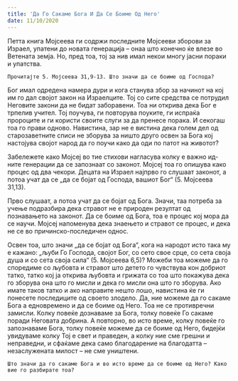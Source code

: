 ```yaml
---
title: 'Да Го Сакаме Бога И Да Се Боиме Од Него'
date: 11/10/2020
---
```


Петта книга Мојсеева ги содржи последните Мојсееви зборови за Израел, упатени до новата генерација – онаа што конечно ќе влезе во Ветената земја. Но, пред тоа, тој за нив имал некои многу јасни пораки и упатства.

`Прочитајте 5. Мојсеева 31,9-13. Што значи да се боиме од Господа?`

Бог имал одредена намера дури и кога станува збор за начинот на кој им го дал својот закон на Израелците. Тој со сите средства се потрудил Неговите закони да не бидат заборавени. Тоа ни открива дека Бог е трпелив учител. Тој поучува, ги повторува поуките, ги испраќа пророците и ги користи своите слуги за да пренесе порака. И секогаш тоа го прави одново. Навистина, зар не е вистина дека голем дел од старозаветните списи не зборува за ништо друго освен за Бога кој настојува својот народ да го поучи како да оди по патот на животот?

Забележете како Мојсеј во тие стихови нагласува колку е важно ид- ните генерации да се запознаат со законот. Мојсеј тоа го опишува како процес од два чекори. Децата на Израел најпрво го слушаат законот, а потоа учат да се „да се бојат од Господа, вашиот Бог“ (5. Мојсеева 31,13).

Прво слушаат, а потоа учат да се бојат од Бога. Значи, таа потреба за учење подразбира дека стравот не е природен резултат од познавањето на законот. Да се боиме од Бога, тоа е процес кој мора да се научи. Мојсеј напоменува дека знаењето и стравот се процес, и дека не се во причинско-последичен однос.

Освен тоа, што значи „да се бојат од Бога“, кога на народот исто така му е кажано: „љуби Го Господа, својот Бог, со сето свое срце, со сета своја душа и со сета своја сила“ (5. Мојсеева 6,5)? Можеби тоа можеме да го споредиме со љубовта и стравот што детето го чувствува кон добриот татко, татко кој ја открива љубовта и грижата со тоа што покажува дека го зборува она што го мисли и дека го мисли она што го зборува. Ако имате таков татко и ако направите нешто лошо, навистина ќе ги понесете последиците од своето злодело. Да, ние можеме да го сакаме Бога а едновремено и да се боиме од Него. Тоа не се противречни замисли. Колку повеќе дознаваме за Бога, толку повеќе Го сакаме поради Неговата добрина. А повторно, во исто време, колку повеќе го запознаваме Бога, толку повеќе можеме да се боиме од Него, бидејќи увидуваме колку Тој е свет и праведен, а колку ние сме грешни и неправедни, и сфаќаме дека само благодарение на благодатта – незаслужената милост – не сме уништени.

`Што значи да го сакаме Бога и во исто време да се боиме од Него? Како вие го разбирате тоа?`